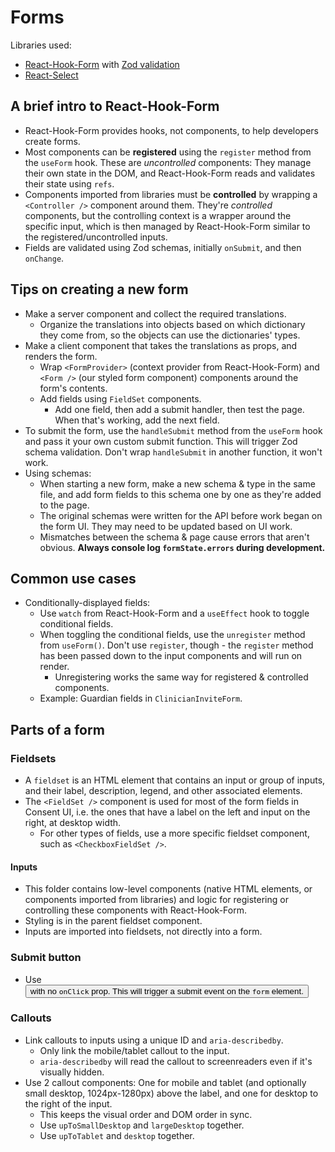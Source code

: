 # Forms

Libraries used:

- [React-Hook-Form](https://react-hook-form.com/) with [Zod validation](https://zod.dev/)
- [React-Select](https://react-select.com/home)

## A brief intro to React-Hook-Form

- React-Hook-Form provides hooks, not components, to help developers create forms.
- Most components can be **registered** using the `register` method from the `useForm` hook. These are _uncontrolled_ components: They manage their own state in the DOM, and React-Hook-Form reads and validates their state using `refs`.
- Components imported from libraries must be **controlled** by wrapping a `<Controller />` component around them. They're _controlled_ components, but the controlling context is a wrapper around the specific input, which is then managed by React-Hook-Form similar to the registered/uncontrolled inputs.
- Fields are validated using Zod schemas, initially `onSubmit`, and then `onChange`.

## Tips on creating a new form

- Make a server component and collect the required translations.
  - Organize the translations into objects based on which dictionary they come from, so the objects can use the dictionaries' types.
- Make a client component that takes the translations as props, and renders the form.
  - Wrap `<FormProvider>` (context provider from React-Hook-Form) and `<Form />` (our styled form component) components around the form's contents.
  - Add fields using `FieldSet` components.
    - Add one field, then add a submit handler, then test the page. When that's working, add the next field.
- To submit the form, use the `handleSubmit` method from the `useForm` hook and pass it your own custom submit function. This will trigger Zod schema validation. Don't wrap `handleSubmit` in another function, it won't work.
- Using schemas:
  - When starting a new form, make a new schema & type in the same file, and add form fields to this schema one by one as they're added to the page.
  - The original schemas were written for the API before work began on the form UI. They may need to be updated based on UI work.
  - Mismatches between the schema & page cause errors that aren't obvious. **Always console log `formState.errors` during development.**

## Common use cases

- Conditionally-displayed fields:
  - Use `watch` from React-Hook-Form and a `useEffect` hook to toggle conditional fields.
  - When toggling the conditional fields, use the `unregister` method from `useForm()`. Don't use `register`, though - the `register` method has been passed down to the input components and will run on render.
    - Unregistering works the same way for registered & controlled components.
  - Example: Guardian fields in `ClinicianInviteForm`.

## Parts of a form

### Fieldsets

- A `fieldset` is an HTML element that contains an input or group of inputs, and their label, description, legend, and other associated elements.
- The `<FieldSet />` component is used for most of the form fields in Consent UI, i.e. the ones that have a label on the left and input on the right, at desktop width.
  - For other types of fields, use a more specific fieldset component, such as `<CheckboxFieldSet />`.

#### Inputs

- This folder contains low-level components (native HTML elements, or components imported from libraries) and logic for registering or controlling these components with React-Hook-Form.
- Styling is in the parent fieldset component.
- Inputs are imported into fieldsets, not directly into a form.

### Submit button

- Use <Button type="submit"> with no `onClick` prop. This will trigger a submit event on the `form` element.

### Callouts

- Link callouts to inputs using a unique ID and `aria-describedby`.
  - Only link the mobile/tablet callout to the input.
  - `aria-describedby` will read the callout to screenreaders even if it's visually hidden.
- Use 2 callout components: One for mobile and tablet (and optionally small desktop, 1024px-1280px) above the label, and one for desktop to the right of the input.
  - This keeps the visual order and DOM order in sync.
  - Use `upToSmallDesktop` and `largeDesktop` together.
  - Use `upToTablet` and `desktop` together.
